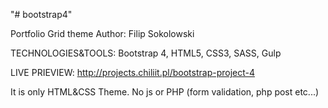 "# bootstrap4" 

Portfolio Grid theme
Author: Filip Sokolowski

TECHNOLOGIES&TOOLS:
Bootstrap 4, HTML5, CSS3, SASS, Gulp

LIVE PRIEVIEW: http://projects.chiliit.pl/bootstrap-project-4

It is only HTML&CSS Theme. No js or PHP (form validation, php post etc...)
